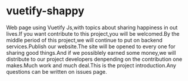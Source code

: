# vuetify-shappy
Web page using Vuetify Js,with topics about sharing happiness in out lives.If you want contribute to this project,you will be welcomed.By the middle period of this project,we will continue to put on backend services.Publish our website.The site will be opened to every one for sharing good things.And if we possiblely earned some money,we will distribute to our project developers denpending on  the contribution one makes.Much work and much deal.This is the project introduction.Any questions can be written on issues page. 
